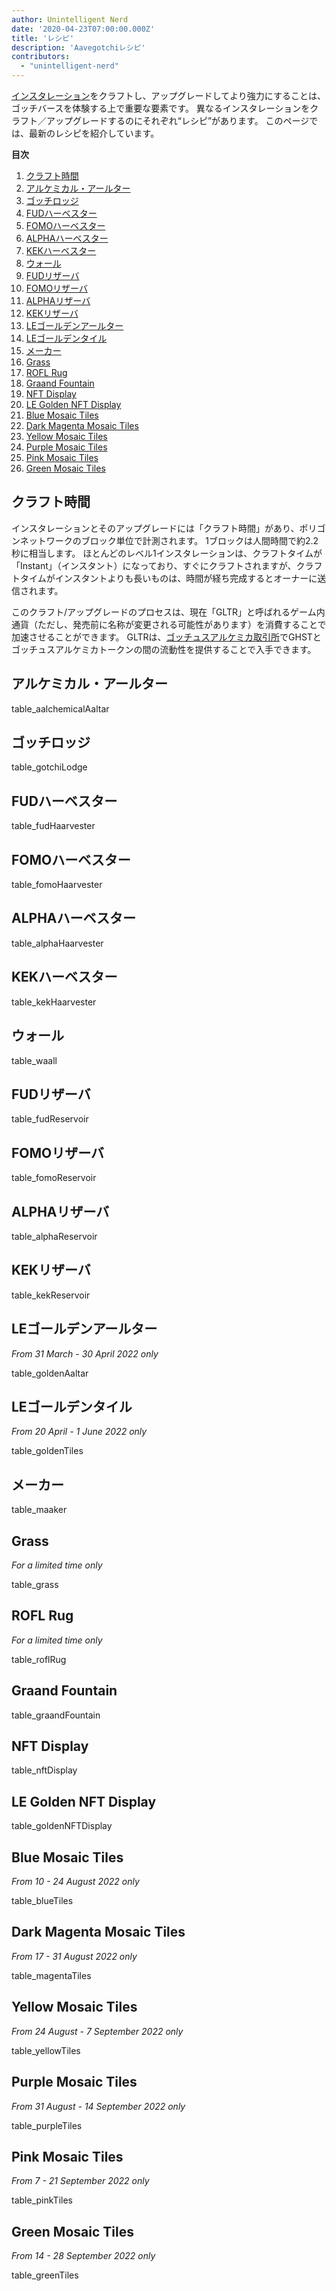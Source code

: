 ```yaml
---
author: Unintelligent Nerd
date: '2020-04-23T07:00:00.000Z'
title: 'レシピ'
description: 'Aavegotchiレシピ'
contributors:
  - "unintelligent-nerd"
---
```


[インスタレーション](/gotchiverse#building-on-realm-parcels)をクラフトし、アップグレードしてより強力にすることは、ゴッチバースを体験する上で重要な要素です。 異なるインスタレーションをクラフト／アップグレードするのにそれぞれ“レシピ”があります。 このページでは、最新のレシピを紹介しています。

<div class="contentsBox">

**目次**

<ol>
<li><a href=#crafting-duration>クラフト時間</a></li>
<li><a href=#aalchemical-aaltar>アルケミカル・アールター</a></li>
<li><a href=#gotchi-lodge>ゴッチロッジ</a></li>
<li><a href=#fud-haarvester>FUDハーベスター</a></li>
<li><a href=#fomo-haarvester>FOMOハーベスター</a></li>
<li><a href=#alpha-haarvester>ALPHAハーベスター</a></li>
<li><a href=#kek-haarvester>KEKハーベスター</a></li>
<li><a href=#waall>ウォール</a></li>
<li><a href=#fud-reservoir>FUDリザーバ</a></li>
<li><a href=#fomo-reservoir>FOMOリザーバ</a></li>
<li><a href=#alpha-reservoir>ALPHAリザーバ</a></li>
<li><a href=#kek-reservoir>KEKリザーバ</a></li>
<li><a href=#le-golden-aaltar>LEゴールデンアールター</a></li>
<li><a href=#le-golden-tiles>LEゴールデンタイル</a></li>
<li><a href=#maaker>メーカー</a></li>
<li><a href=#grass>Grass</a></li>
<li><a href=#rofl-rug>ROFL Rug</a></li>
<li><a href=#graand-fountain>Graand Fountain</a></li>
<li><a href=#nft-display>NFT Display</a></li>
<li><a href=#le-golden-nft-display>LE Golden NFT Display</a></li>
<li><a href=#blue-mosaic-tiles>Blue Mosaic Tiles</a></li>
<li><a href=#dark-magenta-mosaic-tiles>Dark Magenta Mosaic Tiles</a></li>
<li><a href=#yellow-mosaic-tiles>Yellow Mosaic Tiles</a></li>
<li><a href=#purple-mosaic-tiles>Purple Mosaic Tiles</a></li>
<li><a href=#pink-mosaic-tiles>Pink Mosaic Tiles</a></li>
<li><a href=#green-mosaic-tiles>Green Mosaic Tiles</a></li>
</ol>

</div>

## クラフト時間

インスタレーションとそのアップグレードには「クラフト時間」があり、ポリゴンネットワークのブロック単位で計測されます。 1ブロックは人間時間で約2.2秒に相当します。 ほとんどのレベル1インスタレーションは、クラフトタイムが「Instant」（インスタント）になっており、すぐにクラフトされますが、クラフトタイムがインスタントよりも長いものは、時間が経ち完成するとオーナーに送信されます。

このクラフト/アップグレードのプロセスは、現在「GLTR」と呼ばれるゲーム内通貨（ただし、発売前に名称が変更される可能性があります）を消費することで加速させることができます。 GLTRは、[ゴッチュスアルケミカ取引所](/gotchus-alchemica-exchange)でGHSTとゴッチュスアルケミカトークンの間の流動性を提供することで入手できます。

## アルケミカル・アールター

table_aalchemicalAaltar

## ゴッチロッジ

table_gotchiLodge

## FUDハーベスター

table_fudHaarvester

## FOMOハーベスター

table_fomoHaarvester

## ALPHAハーベスター

table_alphaHaarvester

## KEKハーベスター

table_kekHaarvester

## ウォール

table_waall

## FUDリザーバ

table_fudReservoir

## FOMOリザーバ

table_fomoReservoir

## ALPHAリザーバ

table_alphaReservoir

## KEKリザーバ

table_kekReservoir

## LEゴールデンアールター

*From 31 March - 30 April 2022 only*

table_goldenAaltar

## LEゴールデンタイル

*From 20 April - 1 June 2022 only*

table_goldenTiles

## メーカー

table_maaker

## Grass

*For a limited time only*

table_grass

## ROFL Rug

*For a limited time only*

table_roflRug

## Graand Fountain

table_graandFountain

## NFT Display

table_nftDisplay

## LE Golden NFT Display

table_goldenNFTDisplay

## Blue Mosaic Tiles

*From 10 - 24 August 2022 only*

table_blueTiles

## Dark Magenta Mosaic Tiles

*From 17 - 31 August 2022 only*

table_magentaTiles

## Yellow Mosaic Tiles

*From 24 August - 7 September 2022 only*

table_yellowTiles

## Purple Mosaic Tiles

*From 31 August - 14 September 2022 only*

table_purpleTiles

## Pink Mosaic Tiles

*From 7 - 21 September 2022 only*

table_pinkTiles

## Green Mosaic Tiles

*From 14 - 28 September 2022 only*

table_greenTiles